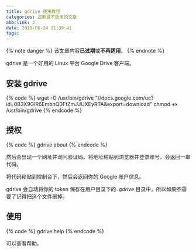 ```yaml
---
title: gdrive 使用教程
categories: 过期或不适用的文章
abbrlink: 2
date: 2019-06-24 11:39:41
tags:
---
```

{% note danger %}
该文章内容**已过期**或**不再适用**。
{% endnote %}

gdrive 是一个好用的 Linux 平台 Google Drive 客户端。

## 安装 gdrive

{% code %}
wget -O /usr/bin/gdrive "//docs.google.com/uc?id=0B3X9GlR6EmbnQ0FtZmJJUXEyRTA&export=download"
chmod +x /usr/bin/gdrive
{% endcode %}

## 授权

{% code %}
gdrive about
{% endcode %}

然后会出现一个网址并询问验证码。将地址粘贴到浏览器并登录账号，会返回一串代码。

将代码粘贴到控制台下，然后会返回你的 Google 账户信息。

gdrive 会自动将你的 token 保存在用户目录下的 *.gdrive* 目录中，所以如果不需要了记得把这个文件删掉。

## 使用

{% code %}
gdrive help
{% endcode %}

可以查看帮助。
